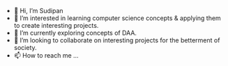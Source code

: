 - 👋 Hi, I’m Sudipan
- 👀 I’m interested in learning computer science concepts & applying them to create interesting projects.
- 🌱 I’m currently exploring concepts of DAA.
- 💞️ I’m looking to collaborate on interesting projects for the betterment of society.
- 📫 How to reach me ...

<!---
sudipanpodder/sudipanpodder is a ✨ special ✨ repository because its `README.md` (this file) appears on your GitHub profile.
You can click the Preview link to take a look at your changes.
--->
